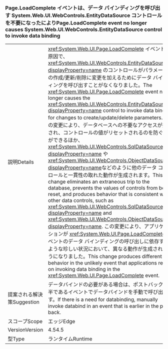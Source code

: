 ### <a name="pageloadcomplete-event-no-longer-causes-systemwebuiwebcontrolsentitydatasource-control-to-invoke-data-binding"></a><span data-ttu-id="931bc-101">Page.LoadComplete イベントは、データ バインディングを呼び出す System.Web.UI.WebControls.EntityDataSource コントロールを不要になったにより</span><span class="sxs-lookup"><span data-stu-id="931bc-101">Page.LoadComplete event no longer causes System.Web.UI.WebControls.EntityDataSource control to invoke data binding</span></span>

|   |   |
|---|---|
|<span data-ttu-id="931bc-102">説明</span><span class="sxs-lookup"><span data-stu-id="931bc-102">Details</span></span>|<span data-ttu-id="931bc-103"><xref:System.Web.UI.Page.LoadComplete> イベントが原因で、<xref:System.Web.UI.WebControls.EntityDataSource?displayProperty=name> のコントロールがパラメーターの作成/更新/削除に変更を加えるためにデータ バインディングを呼び出すことがなくなりました。</span><span class="sxs-lookup"><span data-stu-id="931bc-103">The <xref:System.Web.UI.Page.LoadComplete> event no longer causes the <xref:System.Web.UI.WebControls.EntityDataSource?displayProperty=name> control to invoke data binding for changes to create/update/delete parameters.</span></span> <span data-ttu-id="931bc-104">この変更により、データベースへの不要なアクセスが排除され、コントロールの値がリセットされるのを防ぐことができるほか、<xref:System.Web.UI.WebControls.SqlDataSource?displayProperty=name> や <xref:System.Web.UI.WebControls.ObjectDataSource?displayProperty=name>などのように他のデータ コントロールと一貫性の取れた動作が生成されます。</span><span class="sxs-lookup"><span data-stu-id="931bc-104">This change eliminates an extraneous trip to the database, prevents the values of controls from being reset, and produces behavior that is consistent with other data controls, such as <xref:System.Web.UI.WebControls.SqlDataSource?displayProperty=name> and <xref:System.Web.UI.WebControls.ObjectDataSource?displayProperty=name>.</span></span> <span data-ttu-id="931bc-105">この変更により、アプリケーションが <xref:System.Web.UI.Page.LoadComplete> イベントのデータ バインディングの呼び出しに依存するような珍しい状況において、異なる動作が生成されるようになりました。</span><span class="sxs-lookup"><span data-stu-id="931bc-105">This change produces different behavior in the unlikely event that applications rely on invoking data binding in the <xref:System.Web.UI.Page.LoadComplete> event.</span></span>|
|<span data-ttu-id="931bc-106">提案される解決策</span><span class="sxs-lookup"><span data-stu-id="931bc-106">Suggestion</span></span>|<span data-ttu-id="931bc-107">データバインドの必要がある場合は、ポストバックの前半であるイベントでデータバインドを手動で呼び出します。</span><span class="sxs-lookup"><span data-stu-id="931bc-107">If there is a need for databinding, manually invoke databind in an event that is earlier in the post-back.</span></span>|
|<span data-ttu-id="931bc-108">スコープ</span><span class="sxs-lookup"><span data-stu-id="931bc-108">Scope</span></span>|<span data-ttu-id="931bc-109">エッジ</span><span class="sxs-lookup"><span data-stu-id="931bc-109">Edge</span></span>|
|<span data-ttu-id="931bc-110">Version</span><span class="sxs-lookup"><span data-stu-id="931bc-110">Version</span></span>|<span data-ttu-id="931bc-111">4.5</span><span class="sxs-lookup"><span data-stu-id="931bc-111">4.5</span></span>|
|<span data-ttu-id="931bc-112">型</span><span class="sxs-lookup"><span data-stu-id="931bc-112">Type</span></span>|<span data-ttu-id="931bc-113">ランタイム</span><span class="sxs-lookup"><span data-stu-id="931bc-113">Runtime</span></span>|

